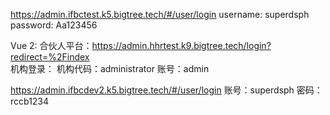 https://admin.ifbctest.k5.bigtree.tech/#/user/login
username: superdsph
password: Aa123456

Vue 2:
合伙人平台：https://admin.hhrtest.k9.bigtree.tech/login?redirect=%2Findex  
机构登录：
机构代码：administrator
账号：admin

https://admin.ifbcdev2.k5.bigtree.tech/#/user/login
账号：superdsph
密码：rccb1234
